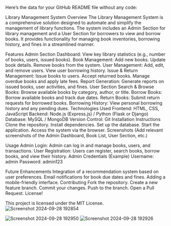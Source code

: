 
Here’s the data for your GitHub README file without any code:

Library Management System
Overview
The Library Management System is a comprehensive solution designed to automate and simplify the management of library functions. The system includes an Admin Section for library management and a User Section for borrowers to view and borrow books. It provides functionality for managing book inventories, borrowing history, and fines in a streamlined manner.

Features
Admin Section
Dashboard: View key library statistics (e.g., number of books, users, issued books).
Book Management:
Add new books.
Update book details.
Remove books from the system.
User Management:
Add, edit, and remove users.
View user borrowing history.
Issue & Return Management:
Issue books to users.
Accept returned books.
Manage overdue books and apply late fees.
Report Generation:
Generate reports on issued books, user activities, and fines.
User Section
Search & Browse Books:
Browse available books by category, author, or title.
Borrow Books:
Borrow available books and track due dates.
Return Books:
Submit return requests for borrowed books.
Borrowing History:
View personal borrowing history and any pending dues.
Technologies Used
Frontend: HTML, CSS, JavaScript
Backend: Node.js (Express.js) / Python (Flask or Django)
Database: MySQL / MongoDB
Version Control: Git
Installation Instructions
Clone the repository.
Install dependencies.
Set up the database.
Start the application.
Access the system via the browser.
Screenshots
(Add relevant screenshots of the Admin Dashboard, Book List, User Section, etc.)

Usage
Admin Login: Admin can log in and manage books, users, and transactions.
User Registration: Users can register, search books, borrow books, and view their history.
Admin Credentials (Example)
Username: admin
Password: admin123

Future Enhancements
Integration of a recommendation system based on user preferences.
Email notifications for book due dates and fines.
Adding a mobile-friendly interface.
Contributing
Fork the repository.
Create a new feature branch.
Commit your changes.
Push to the branch.
Open a Pull Request.
License!

This project is licensed under the MIT License.![Screenshot 2024-09-28 192854](https://github.com/user-attachments/assets/b2526c0b-3ad1-40e1-b43a-da09d5e6ff1b)

![Screenshot 2024-09-28 192950](https://github.com/user-attachments/assets/82a196c6-be44-4302-a465-5702f5324bc8)
![Screenshot 2024-09-28 192926](https://github.com/user-attachments/assets/821480a2-21d2-4c35-bad1-ee88586074e5)

